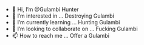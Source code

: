 - 👋 Hi, I’m @Gulambi Hunter
- 👀 I’m interested in ... Destroying Gulambi
- 🌱 I’m currently learning ... Hunting Gulambi
- 💞️ I’m looking to collaborate on ... Fucking Gulambi
- 📫 How to reach me ... Offer a Gulambi

<!---
GulambiHunters/GulambiHunters is a ✨ special ✨ repository because its `README.md` (this file) appears on your GitHub profile.
You can click the Preview link to take a look at your changes.
--->
